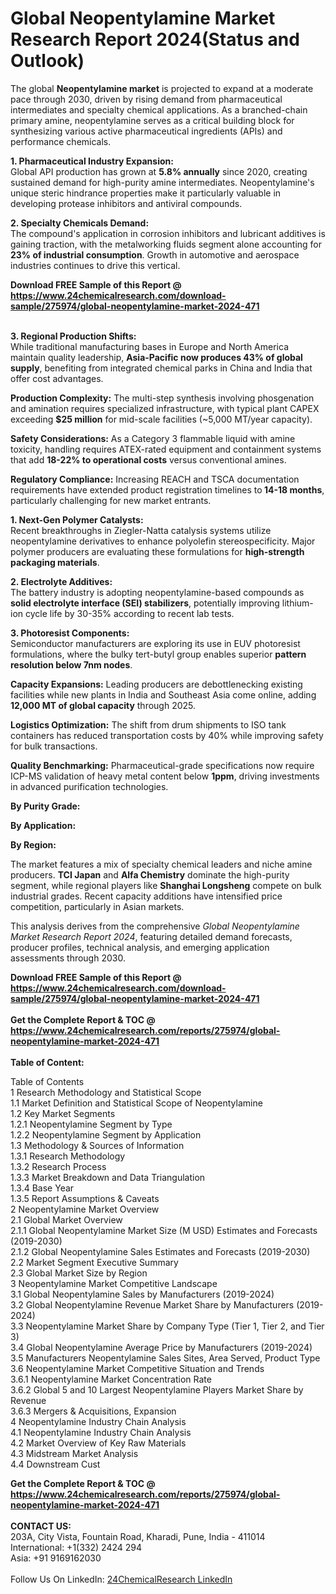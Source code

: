 <h1>Global Neopentylamine Market Research Report 2024(Status and Outlook)</h1><p>The global <strong>Neopentylamine market</strong> is projected to expand at a moderate pace through 2030, driven by rising demand from pharmaceutical intermediates and specialty chemical applications. As a branched-chain primary amine, neopentylamine serves as a critical building block for synthesizing various active pharmaceutical ingredients (APIs) and performance chemicals.</p><p><strong>1. Pharmaceutical Industry Expansion:</strong><br>
Global API production has grown at <strong>5.8% annually</strong> since 2020, creating sustained demand for high-purity amine intermediates. Neopentylamine's unique steric hindrance properties make it particularly valuable in developing protease inhibitors and antiviral compounds.</p><p><strong>2. Specialty Chemicals Demand:</strong><br>
The compound's application in corrosion inhibitors and lubricant additives is gaining traction, with the metalworking fluids segment alone accounting for <strong>23% of industrial consumption</strong>. Growth in automotive and aerospace industries continues to drive this vertical.</p><div><b>Download FREE Sample of this Report @ 
            <a href="https://www.24chemicalresearch.com/download-sample/275974/global-neopentylamine-market-2024-471">
            https://www.24chemicalresearch.com/download-sample/275974/global-neopentylamine-market-2024-471</a></b></div><br><p><strong>3. Regional Production Shifts:</strong><br>
While traditional manufacturing bases in Europe and North America maintain quality leadership, <strong>Asia-Pacific now produces 43% of global supply</strong>, benefiting from integrated chemical parks in China and India that offer cost advantages.</p><p><strong>Production Complexity:</strong> The multi-step synthesis involving phosgenation and amination requires specialized infrastructure, with typical plant CAPEX exceeding <strong>$25 million</strong> for mid-scale facilities (~5,000 MT/year capacity).</p><p><strong>Safety Considerations:</strong> As a Category 3 flammable liquid with amine toxicity, handling requires ATEX-rated equipment and containment systems that add <strong>18-22% to operational costs</strong> versus conventional amines.</p><p><strong>Regulatory Compliance:</strong> Increasing REACH and TSCA documentation requirements have extended product registration timelines to<b> 14-18 months</b>, particularly challenging for new market entrants.</p><p><strong>1. Next-Gen Polymer Catalysts:</strong><br>
Recent breakthroughs in Ziegler-Natta catalysis systems utilize neopentylamine derivatives to enhance polyolefin stereospecificity. Major polymer producers are evaluating these formulations for <strong>high-strength packaging materials</strong>.</p><p><strong>2. Electrolyte Additives:</strong><br>
The battery industry is adopting neopentylamine-based compounds as <strong>solid electrolyte interface (SEI) stabilizers</strong>, potentially improving lithium-ion cycle life by 30-35% according to recent lab tests.</p><p><strong>3. Photoresist Components:</strong><br>
Semiconductor manufacturers are exploring its use in EUV photoresist formulations, where the bulky tert-butyl group enables superior <strong>pattern resolution below 7nm nodes</strong>.</p><p><strong>Capacity Expansions:</strong> Leading producers are debottlenecking existing facilities while new plants in India and Southeast Asia come online, adding <strong>12,000 MT of global capacity</strong> through 2025.</p><p><strong>Logistics Optimization:</strong> The shift from drum shipments to ISO tank containers has reduced transportation costs by 40% while improving safety for bulk transactions.</p><p><strong>Quality Benchmarking:</strong> Pharmaceutical-grade specifications now require ICP-MS validation of heavy metal content below <strong>1ppm</strong>, driving investments in advanced purification technologies.</p><p><strong>By Purity Grade:</strong></p><p><strong>By Application:</strong></p><p><strong>By Region:</strong></p><p>The market features a mix of specialty chemical leaders and niche amine producers. <strong>TCI Japan</strong> and <strong>Alfa Chemistry</strong> dominate the high-purity segment, while regional players like <strong>Shanghai Longsheng</strong> compete on bulk industrial grades. Recent capacity additions have intensified price competition, particularly in Asian markets.</p><p>This analysis derives from the comprehensive <em>Global Neopentylamine Market Research Report 2024</em>, featuring detailed demand forecasts, producer profiles, technical analysis, and emerging application assessments through 2030.</p><div><b>Download FREE Sample of this Report @ 
            <a href="https://www.24chemicalresearch.com/download-sample/275974/global-neopentylamine-market-2024-471">
            https://www.24chemicalresearch.com/download-sample/275974/global-neopentylamine-market-2024-471</a></b></div><br><div><b>Get the Complete Report & TOC @ 
            <a href="https://www.24chemicalresearch.com/reports/275974/global-neopentylamine-market-2024-471">
            https://www.24chemicalresearch.com/reports/275974/global-neopentylamine-market-2024-471</a></b></div><br>
            <b>Table of Content:</b><p>Table of Contents<br />
1 Research Methodology and Statistical Scope<br />
1.1 Market Definition and Statistical Scope of Neopentylamine<br />
1.2 Key Market Segments<br />
1.2.1 Neopentylamine Segment by Type<br />
1.2.2 Neopentylamine Segment by Application<br />
1.3 Methodology & Sources of Information<br />
1.3.1 Research Methodology<br />
1.3.2 Research Process<br />
1.3.3 Market Breakdown and Data Triangulation<br />
1.3.4 Base Year<br />
1.3.5 Report Assumptions & Caveats<br />
2 Neopentylamine Market Overview<br />
2.1 Global Market Overview<br />
2.1.1 Global Neopentylamine Market Size (M USD) Estimates and Forecasts (2019-2030)<br />
2.1.2 Global Neopentylamine Sales Estimates and Forecasts (2019-2030)<br />
2.2 Market Segment Executive Summary<br />
2.3 Global Market Size by Region<br />
3 Neopentylamine Market Competitive Landscape<br />
3.1 Global Neopentylamine Sales by Manufacturers (2019-2024)<br />
3.2 Global Neopentylamine Revenue Market Share by Manufacturers (2019-2024)<br />
3.3 Neopentylamine Market Share by Company Type (Tier 1, Tier 2, and Tier 3)<br />
3.4 Global Neopentylamine Average Price by Manufacturers (2019-2024)<br />
3.5 Manufacturers Neopentylamine Sales Sites, Area Served, Product Type<br />
3.6 Neopentylamine Market Competitive Situation and Trends<br />
3.6.1 Neopentylamine Market Concentration Rate<br />
3.6.2 Global 5 and 10 Largest Neopentylamine Players Market Share by Revenue<br />
3.6.3 Mergers & Acquisitions, Expansion<br />
4 Neopentylamine Industry Chain Analysis<br />
4.1 Neopentylamine Industry Chain Analysis<br />
4.2 Market Overview of Key Raw Materials<br />
4.3 Midstream Market Analysis<br />
4.4 Downstream Cust</p><div><b>Get the Complete Report & TOC @ 
            <a href="https://www.24chemicalresearch.com/reports/275974/global-neopentylamine-market-2024-471">
            https://www.24chemicalresearch.com/reports/275974/global-neopentylamine-market-2024-471</a></b></div><br><b>CONTACT US:</b><br>
            203A, City Vista, Fountain Road, Kharadi, Pune, India - 411014<br>
            International: +1(332) 2424 294<br>
            Asia: +91 9169162030 <br><br>
            Follow Us On LinkedIn: <a href="https://www.linkedin.com/company/24chemicalresearch/">24ChemicalResearch LinkedIn</a>
